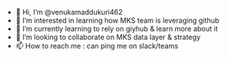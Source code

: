 - 👋 Hi, I’m @venukamaddukuri462
- 👀 I’m interested in learning how MKS team is leveraging github
- 🌱 I’m currently learning to rely on giyhub & learn more about it
- 💞️ I’m looking to collaborate on MKS data layer & strategy
- 📫 How to reach me : can ping me on slack/teams

<!---
venukamaddukuri462/venukamaddukuri462 is a ✨ special ✨ repository because its `README.md` (this file) appears on your GitHub profile.
You can click the Preview link to take a look at your changes.
--->
